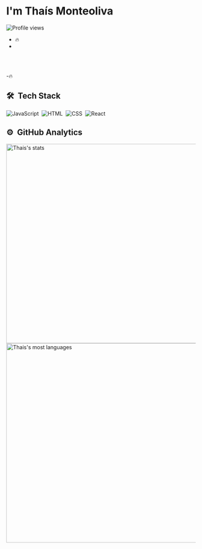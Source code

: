 <h1>I'm Thaís Monteoliva</h1>
<p align="left"> <img src="https://komarev.com/ghpvc/?username=Thais1011&color=yellow" alt="Profile views" /> </p>

- 🔥 
- 

<br><br>

-🔥

## 🛠 &nbsp;Tech Stack

![JavaScript](https://img.shields.io/badge/-JavaScript-05122A?style=flat&logo=javascript)&nbsp;
![HTML](https://img.shields.io/badge/-HTML-05122A?style=flat&logo=HTML5)&nbsp;
![CSS](https://img.shields.io/badge/-CSS-05122A?style=flat&logo=CSS3&logoColor=1572B6)&nbsp;
![React](https://img.shields.io/badge/-React-05122A?style=flat&logo=react)&nbsp;




## ⚙️ &nbsp;GitHub Analytics

<p align="left">
<img width="530em" src="https://github-readme-stats.vercel.app/api?username=Thais1011&show_icons=true&theme=vision-friendly-dark" alt="Thais's stats"/>
<img width="530em" src="https://github-readme-stats.vercel.app/api/top-langs/?username=Thais1011&layout=compact&theme=vision-friendly-dark" alt="Thais's most languages"/>
</p>

<br><br>
